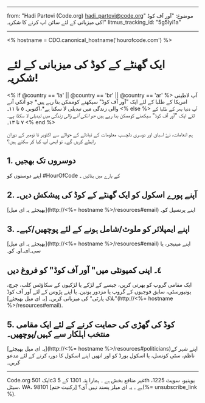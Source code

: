 * * *

from: "Hadi Partovi (Code.org) [&#104;&#x61;&#x64;&#105;&#x5f;&#112;&#x61;&#x72;&#116;&#x6f;&#118;&#x69;&#x40;&#99;&#x6f;&#100;&#x65;&#x2e;&#111;&#x72;&#103;](&#109;&#x61;&#105;&#x6c;&#x74;&#111;&#x3a;&#104;&#x61;&#x64;&#105;&#x5f;&#112;&#x61;&#x72;&#116;&#x6f;&#118;&#x69;&#x40;&#99;&#x6f;&#100;&#x65;&#x2e;&#111;&#x72;&#103;)" موضوع: "آور آف کوڈ کی میزبانی کے لئے سائن اپ کرنے کا شکریہ!" litmus_tracking_id: "5g5lyi1a"

* * *

<% hostname = CDO.canonical_hostname('hourofcode.com') %>

# ایک گھنٹے کے کوڈ کی میزبانی کے لئے شکریہ!

<% if @country == 'la' || @country == 'br' || @country == 'ar' %> آپ لاطینی امریکا کے طلبا کے لئے ایک "آور آف کوڈ" سیکھنے کوممکن بنا رہے ہیں* جو انکی آنے والی زندگی میں تبدیلی لا سکتا ہے*،اکتوبر۔ ٥ تا ١١۔ <% else %> آپ دنیا بھر کے طلبا کے لئے ایک "آور آف کوڈ" سیکھنے کوممکن بنا رہے ہیں *جو انکی آنے والی زندگی میں تبدیلی لا سکتا ہے*۔ ٧ تا ١٣۔ <% end %>

ہم انعامات، نۓ اسباق اور دوسری دلچسپ معلومات کے تبادلے کے حوالے سے اکتوبر تا نومبر کے دوران رابطے کریں گے۔ تو ابھی آپ کیا کر سکتے ہیں؟

## 1. دوسروں تک بھجیں

اپنے دوستوں کو #HourOfCode کے بارے میں بتائیں ۔

## 2. آپنے پورے اسکول کو ایک گھنٹے کے کوڈ کی پیشکش دیں۔

[بھیجئے یہ ای میل](http://<%= hostname %>/resources#email) اپنے پرنسپل کو۔

## 3. اپنے ایمپلائر کو ملوث/شامل ہونے کے لئے پوچھیں/کہے۔

[بھیجئے یہ ای میل](http://<%= hostname %>/resources#email) اپنے مینیجر، یا سی۔ای۔او۔ کو۔

## ٤۔ اپنی کمیونٹی میں" آور آف کوڈ" کو فروغ دیں

ایک مقامی گروپ کو بھرتی کریں، جیسے کے لڑکے یا لڑکیوں کے سکاؤٹس کلب، چرچ، یونیورسٹی، سابق فوجیوں کے گروپ یا مزدور یونین. یا اپنے پڑوس کے لئے آور آف کوڈ "بلاک پارٹی" کی میزبانی کریں۔ [یہ ای میل بھیجئے](http://<%= hostname %>/resources#email).

## 5. کوڈ کی گھڑی کی حمایت کرنے کے لئے ایک مقامی منتخب اہلکار سے کہیں/پوچھیں۔

[یہ ای میل بھیجئے](http://<%= hostname %>/resources#politicians)اپنے شہر کے ناظم، سٹی کونسل، یا اسکول بورڈ کو اور انھیں اپنے اسکول کا دورہ کرنے کے لئے مدعو کریں۔

* * *

Code.org ایک 501c3 غیر منافع بخش ہے ۔ ہمارا پتہ 1301 کے 5th یوینیو، سویٹ 1225، سیٹل، WA، 98101 ہے ۔ یہ ای میلز پسند نہیں آی؟ [رکنیت ختم](%= unsubscribe_link %).